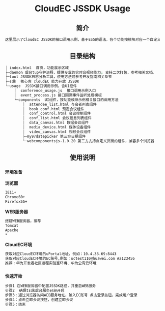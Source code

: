<div align="center">
  <h1>CloudEC JSSDK Usage</h1>
</div>


<h2 align="center">简介</h2>

```bash
这里展示了CloudEC JSSDK的接口调用示例，基于ES5的语法，各个功能按模块对应一个自定义页面组件(HTML Customer Element)。您可以基于各个功能示例代码快速学习相关接口的使用。
```

<h2 align="center">目录结构</h2>

```bash
│ index.html  首页，功能展示区域
├─daemon 后台tup守护进程，提供专业的实时音视频能力; 支持二次打包，参考相关文档.
├─tool JSSDK日志分析工具，使用方法可参考开发指南相关章节
├─sdk  核心库 cloudEC 能力开放 JSSDK  
└─usage  JSSDK接口调用示例，含UI控件
    │  conference_usage.js  接口调用示例入口
    │  event_process.js 接口回调事件监听处理模板
    └─components  UI组件，按功能模块示例相关接口的调用方法
        │  attendee_list.html 与会者列表组件
        │  book_conf.html 预定会议组件
        │  conf_control.html 会议控制组件
        │  conf_list.html 会议信息列表组件
        │  data_canvas.html 数据会议组件
        │  media_device.html 媒体设备组件
        │  video_canvas.html 视频会议组件
        ├─my97datepicker 第三方日期组件
        └─webcomponentsjs-1.0.20 第三方支持自定义页面的组件，兼容多个浏览器
```

<h2 align="center">使用说明</h2>

### `环境准备`

**浏览器**
```bash
IE11+
Chrome60+
Firefox55+
```
**WEB服务器**
```bash
搭建WEB服务器，推荐
Tomcat
Apache
*
```
**CloudEC环境**
```bash
获取对应CloudEC环境的uPortal地址，例如：10.4.33.69:8443
获取对应CloudEC环境的EC账号,例如：uctest110@huawei.com Aa123456
推荐：华为开发者社区远程实验室环境、华为公有云环境
```
### `快速开始`
```bash
步骤1 在WEB服务器中配置JSSDK路径，并重启WEB服务
步骤2  确保tsdk后台服务已经开启
步骤3：通过浏览器访问WEB服务地址，输入EC账号 点击登录按钮，完成用户登录 
步骤4：点击立即会议按钮，创建立即会议
步骤5：结束
```

